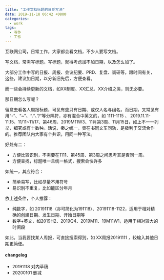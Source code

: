 ```yaml
---
title: "工作文档标题的日期写法"
date: 2019-11-18 06:42 +0800
categories:
  - work
tags:
  - 写作
  - 工作
---
```


互联网公司，日常工作，大家都会看文档，不少人要写文档。

写文档，常需写标题。写标题，就得考虑加不加日期，以及怎么加了。

大部分工作中写的日报、周报、会议纪要、PRD、复盘、调研等，跟时间有关，这些，建议加日期，以分新旧先后，方便查看。

而一些会持续更新的文档，如XX制度、XX汇总、XX介绍之类，则无必要。



那日期怎么写呢？

留意去看各人周报标题，可见有些只有日期、或仅人名与组名。而日期，又常见有用“-”、“~”、“.“、”/“等分隔符，亦有混合中英文的，如 1111-1115  、 2019.11.11-11.15、11/11~11/17、第46周、2019M11W3、11月第3周、11月15日，如上不一一列举，细究或有十数种。话说，秦之统一，贵在书同文车同轨，是极利于交流合作的。推荐团队内大家有个共识，用同一种写法。

好处有二：

- 方便比较识别，不需要在1111、第45周、第3周之间思考其是否同一周。
- 方便查找，标题唯一且统一格式，搜索会快许多

如统一，其应符合：

- 简单易写，比如尽量不用符号
- 易识别不重复，比如能区分年月

依上述条件，个人推荐：

- 纯数字，如 20191118（亦可简化为191118）、20191118-1122，适用于相对精确的创建日期、发生日期、开始日期等
- 数字+英文，如2019H2、2019Q4、2019M11、19M11W1，适用于相对较大的时间段

如此，当我要找某人周报，可直接搜索得到，如 XX周报20191111 ，较输入其他日期更简便。

#### changelog
- 20191118 对内草稿
- 20200101 删减
